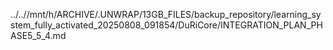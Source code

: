 ../..//mnt/h/ARCHIVE/.UNWRAP/13GB_FILES/backup_repository/learning_system_fully_activated_20250808_091854/DuRiCore/INTEGRATION_PLAN_PHASE5_5_4.md
